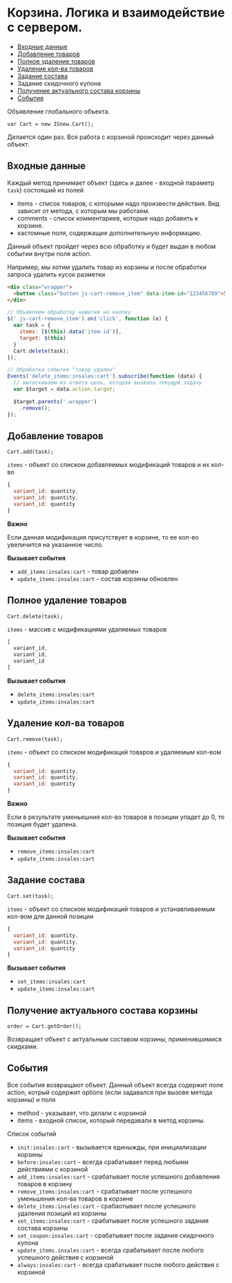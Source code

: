 # Корзина. Логика и взаимодействие с сервером.

* [Входные данные](#options)
* [Добавление товаров](#add)
* [Полное удаление товаров](#delete)
* [Удаление кол-ва товаров](#remove)
* [Задание состава](#set)
* Задание скидочного купона
* [Получение актуального состава корзины](#getOrder)
* [События](#events)

Объявление глобального объекта.

`var Cart = new ISnew.Cart();`

Делается один раз. Вся работа с корзиной происходит через данный объект.

## <a name="options"></a>Входные данные

Каждый метод принимает объект (здесь и далее - входной параметр `task`) состояший из полей

* items - список товаров, с которыми надо произвести действия. Вид зависит от метода, с которым мы работаем.
* comments - список комментариев, которые надо добавить к корзине.
* кастомные поля, содержащие дополнительную информацию.

Данный объект пройдет через всю обработку и будет выдан в любом событии внутри поля action.

Например, мы хотим удалить товар из корзины и после обработки запроса удалить кусок разметки

````html
<div class="wrapper">
  <button class="button js-cart-remove_item" data-item-id="123456789">Удали меня!</button>
</div>
````

````javascript
// Объявляем обработку нажатия на кнопку
$('.js-cart-remove_item').on('click', function (e) {
  var task = {
    items: [$(this).data('item-id')],
    target: $(this)
  }
  Cart.delete(task);
});

// Обработка события "товар удален"
Events('delete_items:insales:cart').subscribe(function (data) {
  // вытаскиваем из ответа цель, которая вызвала текущую задачу
  var $target = data.action.target;

  $target.parents('.wrapper')
    .remove();
});
````

## <a name="add"></a>Добавление товаров

`Cart.add(task);`

`items` - объект со списком добавляемых модификаций товаров и их кол-во

````javascript
{
  variant_id: quantity,
  variant_id: quantity,
  variant_id: quantity
}
````

**Важно**

Если данная модификация присутствует в корзине, то ее кол-во увеличится на указанное число.

**Вызывает события**

* `add_items:insales:cart` - товар добавлен
* `update_items:insales:cart` - состав корзины обновлен

## <a name="delete"></a>Полное удаление товаров

`Cart.delete(task);`

`items` - массив с модификациями удаляемых товаров

````javascript
[
  variant_id,
  variant_id,
  variant_id
]
````

**Вызывает события**

* `delete_items:insales:cart`
* `update_items:insales:cart`

## <a name="remove"></a>Удаление кол-ва товаров

`Cart.remove(task);`

`items` - объект со списком модификаций товаров и удаляемым кол-вом

````javascript
{
  variant_id: quantity,
  variant_id: quantity,
  variant_id: quantity
}
````

**Важно**

Если в результате уменьешния кол-во товаров в позиции упадет до 0, то позиция будет удалена.

**Вызывает события**

* `remove_items:insales:cart`
* `update_items:insales:cart`

## <a name="set"></a>Задание состава

`Cart.set(task);`

`items` - объект со списком модификаций товаров и устанавливаемым кол-вом для данной позиции

````javascript
{
  variant_id: quantity,
  variant_id: quantity,
  variant_id: quantity
}
````

**Вызывает события**

* `set_items:insales:cart`
* `update_items:insales:cart`

## <a name="getOrder"></a>Получение актуального состава корзины

`order = Cart.getOrder();`

Возвращает объект с актуальным составом корзины, применившимися скидками.

## <a name="events"></a>События

Все события возвращают объект. Данный объект всегда содержит поле action, котрый содержит options (если задавался при вызове метода корзины) и поля

* method - указывает, что делали с корзиной
* items - входной список, который передавали в метод корзины.

Список событий

* `init:insales:cart` - вызывается единыжды, при инициализации корзины
* `before:insales:cart` - всегда срабатывает перед любыми действиями с корзиной
* `add_items:insales:cart` - срабатывает после успешного добавления товаров в корзину
* `remove_items:insales:cart` - срабатывает после успешного уменьшения кол-ва товаров в корзине
* `delete_items:insales:cart` - срабаотывает после успешного удаления позиций из корзины
* `set_items:insales:cart` - срабатывает после успешного задания состава корзины
* `set_coupon:insales:cart` - срабатывает после задания скидочного купона
* `update_items.insales:cart` - всегда срабатывает после любого успешного действия с корзиной
* `always:insales:cart` - всегда срабатывает после любого действия с корзиной